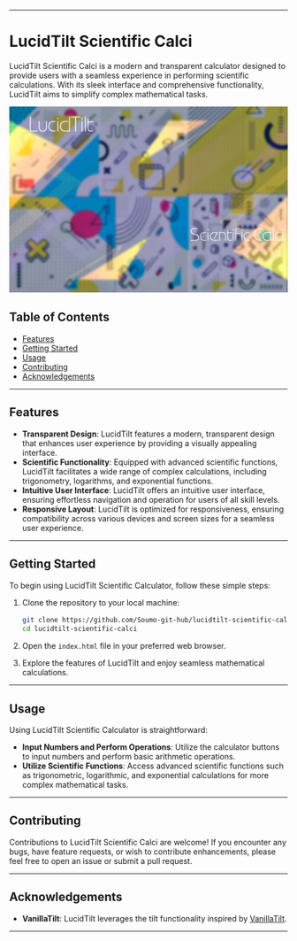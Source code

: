 
---

# LucidTilt Scientific Calci

LucidTilt Scientific Calci is a modern and transparent calculator designed to provide users with a seamless experience in performing scientific calculations. With its sleek interface and comprehensive functionality, LucidTilt aims to simplify complex mathematical tasks.

![!\[LucidTilt Scientific Calculator\](link-to-screenshot)](bcalci.jpg)

## Table of Contents

- [Features](#features)
- [Getting Started](#getting-started)
- [Usage](#usage)
- [Contributing](#contributing)
- [Acknowledgements](#acknowledgements)

---

## Features

- **Transparent Design**: LucidTilt features a modern, transparent design that enhances user experience by providing a visually appealing interface.
- **Scientific Functionality**: Equipped with advanced scientific functions, LucidTilt facilitates a wide range of complex calculations, including trigonometry, logarithms, and exponential functions.
- **Intuitive User Interface**: LucidTilt offers an intuitive user interface, ensuring effortless navigation and operation for users of all skill levels.
- **Responsive Layout**: LucidTilt is optimized for responsiveness, ensuring compatibility across various devices and screen sizes for a seamless user experience.

---

## Getting Started

To begin using LucidTilt Scientific Calculator, follow these simple steps:

1. Clone the repository to your local machine:

   ```bash
   git clone https://github.com/Soumo-git-hub/lucidtilt-scientific-calci.git
   cd lucidtilt-scientific-calci
   ```

2. Open the `index.html` file in your preferred web browser.
3. Explore the features of LucidTilt and enjoy seamless mathematical calculations.

---

## Usage

Using LucidTilt Scientific Calculator is straightforward:

- **Input Numbers and Perform Operations**: Utilize the calculator buttons to input numbers and perform basic arithmetic operations.
- **Utilize Scientific Functions**: Access advanced scientific functions such as trigonometric, logarithmic, and exponential calculations for more complex mathematical tasks.

---

## Contributing

Contributions to LucidTilt Scientific Calci are welcome! If you encounter any bugs, have feature requests, or wish to contribute enhancements, please feel free to open an issue or submit a pull request.

---

## Acknowledgements

- **VanillaTilt**: LucidTilt leverages the tilt functionality inspired by [VanillaTilt](https://github.com/micku7zu/vanilla-tilt-js).

--- 
